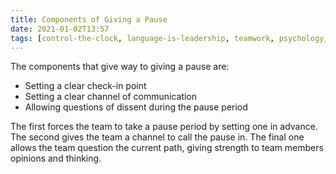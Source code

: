 ```yaml
---
title: Components of Giving a Pause
date: 2021-01-02T13:57
tags: [control-the-clock, language-is-leadership, teamwork, psychology, bluework, psychological-safety, trust]
---
```


The components that give way to giving a pause are:

- Setting a clear check-in point
- Setting a clear channel of communication
- Allowing questions of dissent during the pause period

The first forces the team to take a pause period by setting one in advance. The
second gives the team a channel to call the pause in. The final one allows the
team question the current path, giving strength to team members opinions and
thinking.
